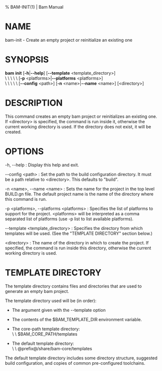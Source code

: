 % BAM-INIT(1) | Bam Manual

# NAME

bam-init - Create an empty project or reinitialize an existing one

# SYNOPSIS

**bam** **init** [**-h**|**--help**] [**--template** \<template_directory\>]\
\  \  \  \  \  [**-p** \<platforms\>|**--platforms** \<platforms\>]\
\  \  \  \  \  [**--config** \<path\>] [**-n** \<name\>|**--name** \<name\>] [\<directory\>]

# DESCRIPTION

This command creates an empty bam project or reinitializes an existing one.
If \<directory\> is specified, the command is run inside it, otherwise the
current working directory is used. If the directory does not exist, it will be
created.

# OPTIONS
-h, --help
:   Display this help and exit.

--config \<path\>
:   Set the path to the build configuration directory. It must be a path
    relative to \<directory\>. This defaults to "build".

-n \<name\>, --name \<name\>
:   Sets the name for the project in the top level BUILD.gn file. The default
    project name is the name of the directory where this command is run.

-p \<platforms\>, --platforms \<platforms\>
:   Specifies the list of platforms to support for the project. \<platforms\>
    will be interpreted as a comma separated list of platforms (use -p list
    to list available platforms).

--template \<template_directory\>
:   Specifies the directory from which templates will be used. (See the
    "TEMPLATE DIRECTORY" section below.)

\<directory\>
:   The name of the directory in which to create the project. If specified,
    the command is run inside this directory, otherwise the current working
    directory is used.

# TEMPLATE DIRECTORY

The template directory contains files and directories that are used to generate
an empty bam project.

The template directory used will be (in order):

  -   The argument given with the --template option

  -   The contents of the $BAM_TEMPLATE_DIR environment variable.

  -   The core-path template directory:\
      \  \  $BAM_CORE_PATH/templates

  -   The default template directory:\
      \  \  @prefix@/share/bam-core/templates

The default template directory includes some directory structure, suggested
build configuration, and copies of common pre-configured toolchains.
